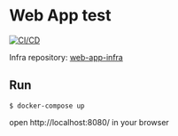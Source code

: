 Web App test
=====

[![CI/CD](https://github.com/oyas/web-app/actions/workflows/main.yaml/badge.svg)](https://github.com/oyas/web-app/actions/workflows/main.yaml)

Infra repository: [web-app-infra](https://github.com/oyas/web-app-infra)

## Run

```
$ docker-compose up
```

open http://localhost:8080/ in your browser

